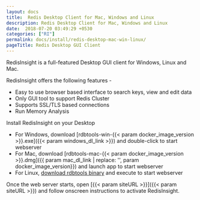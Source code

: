 ```yaml
---
layout: docs
title:  Redis Desktop Client for Mac, Windows and Linux
description: Redis Desktop Client for Mac, Windows and Linux
date:  2018-07-20 03:49:29 +0530
categories: ["RI"]
permalink: docs/install/redis-desktop-mac-win-linux/
pageTitle: Redis Desktop GUI Client
---
```

RedisInsight is a full-featured Desktop GUI client for Windows, Linux and Mac.

RedisInsight offers the following features -

* Easy to use browser based interface to search keys, view and edit data
* Only GUI tool to support Redis Cluster
* Supports SSL/TLS based connections
* Run Memory Analysis

Install RedisInsight on your Desktop

* For Windows, download [rdbtools-win-{{< param docker_image_version >}}.exe]({{< param windows_dl_link >}}) and double-click to start webserver
* For Mac, download [rdbtools-mac-{{< param docker_image_version >}}.dmg]({{ param mac_dl_link | replace: '<version>', param docker_image_version}}) and launch app to start webserver
* For Linux, [download rdbtools binary](/docs/install/linux/) and execute to start webserver

Once the web server starts, open [{{< param siteURL >}}]({{< param siteURL >}}) and follow onscreen instructions to activate RedisInsight.
